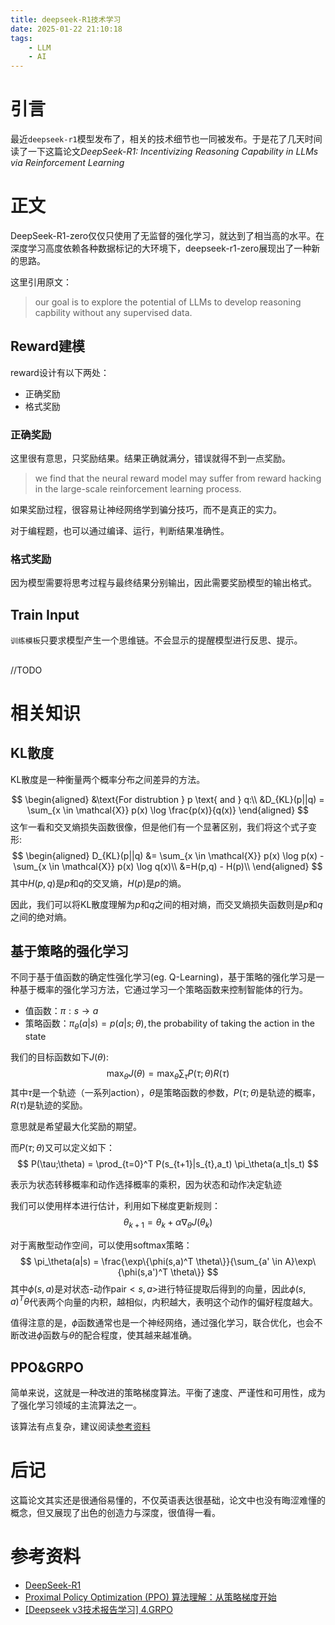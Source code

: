 ```yaml
---
title: deepseek-R1技术学习
date: 2025-01-22 21:10:18
tags: 
    - LLM
    - AI
---
```

# 引言
最近`deepseek-r1`模型发布了，相关的技术细节也一同被发布。于是花了几天时间读了一下这篇论文*DeepSeek-R1: Incentivizing Reasoning Capability in LLMs via Reinforcement Learning*


# 正文
DeepSeek-R1-zero仅仅只使用了无监督的强化学习，就达到了相当高的水平。在深度学习高度依赖各种数据标记的大环境下，deepseek-r1-zero展现出了一种新的思路。

这里引用原文：
> our goal is to explore the potential of LLMs to develop reasoning capbility without any supervised data.

## Reward建模

reward设计有以下两处：
- 正确奖励
- 格式奖励

### 正确奖励
这里很有意思，只奖励结果。结果正确就满分，错误就得不到一点奖励。

> we find that the neural reward model may suffer from reward hacking in the large-scale reinforcement learning process.

如果奖励过程，很容易让神经网络学到骗分技巧，而不是真正的实力。

对于编程题，也可以通过编译、运行，判断结果准确性。
### 格式奖励
因为模型需要将思考过程与最终结果分别输出，因此需要奖励模型的输出格式。

## Train Input

`训练模板`只要求模型产生一个思维链。不会显示的提醒模型进行反思、提示。

##

//TODO

# 相关知识

## KL散度
KL散度是一种衡量两个概率分布之间差异的方法。

$$
\begin{aligned}
    &\text{For distrubtion } p \text{ and } q:\\
    &D_{KL}(p||q) = \sum_{x \in \mathcal{X}} p(x) \log \frac{p(x)}{q(x)}
\end{aligned}
$$
这乍一看和交叉熵损失函数很像，但是他们有一个显著区别，我们将这个式子变形:
$$
\begin{aligned}
    D_{KL}(p||q) &=  \sum_{x \in \mathcal{X}} p(x) \log p(x) - \sum_{x \in \mathcal{X}} p(x) \log q(x)\\
    &=H(p,q) - H(p)\\
\end{aligned}
$$
其中$H(p,q)$是$p$和$q$的交叉熵，$H(p)$是$p$的熵。

因此，我们可以将KL散度理解为$p$和$q$之间的相对熵，而交叉熵损失函数则是$p$和$q$之间的绝对熵。

## 基于策略的强化学习
不同于基于值函数的确定性强化学习(eg. Q-Learning)，基于策略的强化学习是一种基于概率的强化学习方法，它通过学习一个策略函数来控制智能体的行为。

- 值函数：$\pi:s\rightarrow a$
- 策略函数：$\pi_\theta(a|s)=p(a|s;\theta),\text{the probability of taking the action in the state}$

我们的目标函数如下$J(\theta)$:
$$
\max_\theta J(\theta) = \max_\theta \sum_\tau P(\tau;\theta)R(\tau)
$$
其中$\tau$是一个轨迹（一系列action），$\theta$是策略函数的参数，$P(\tau;\theta)$是轨迹的概率，$R(\tau)$是轨迹的奖励。

意思就是希望最大化奖励的期望。

而$P(\tau;\theta)$又可以定义如下：
$$
P(\tau;\theta) = \prod_{t=0}^T P(s_{t+1}|s_{t},a_t) \pi_\theta(a_t|s_t)
$$

表示为状态转移概率和动作选择概率的乘积，因为状态和动作决定轨迹

我们可以使用样本进行估计，利用如下梯度更新规则：
$$
\theta_{k+1} = \theta_k + \alpha \nabla_\theta J(\theta_k)
$$

对于离散型动作空间，可以使用softmax策略：
$$
\pi_\theta(a|s) = \frac{\exp\{\phi(s,a)^T \theta\}}{\sum_{a' \in A}\exp\{\phi(s,a')^T \theta\}}
$$
其中$\phi(s,a)$是对状态-动作pair$<s,a>$进行特征提取后得到的向量，因此$\phi(s,a)^T \theta$代表两个向量的内积，越相似，内积越大，表明这个动作的偏好程度越大。

值得注意的是，$\phi$函数通常也是一个神经网络，通过强化学习，联合优化，也会不断改进$\phi$函数与$\theta$的配合程度，使其越来越准确。

## PPO&GRPO

简单来说，这就是一种改进的策略梯度算法。平衡了速度、严谨性和可用性，成为了强化学习领域的主流算法之一。

该算法有点复杂，建议阅读[参考资料](#参考资料)


# 后记
这篇论文其实还是很通俗易懂的，不仅英语表达很基础，论文中也没有晦涩难懂的概念，但又展现了出色的创造力与深度，很值得一看。

# 参考资料

- [DeepSeek-R1](https://github.com/deepseek-ai/DeepSeek-R1/blob/main/DeepSeek_R1.pdf)
- [Proximal Policy Optimization (PPO) 算法理解：从策略梯度开始](https://zhuanlan.zhihu.com/p/614115887)
- [[Deepseek v3技术报告学习] 4.GRPO](https://zhuanlan.zhihu.com/p/15922703850)

